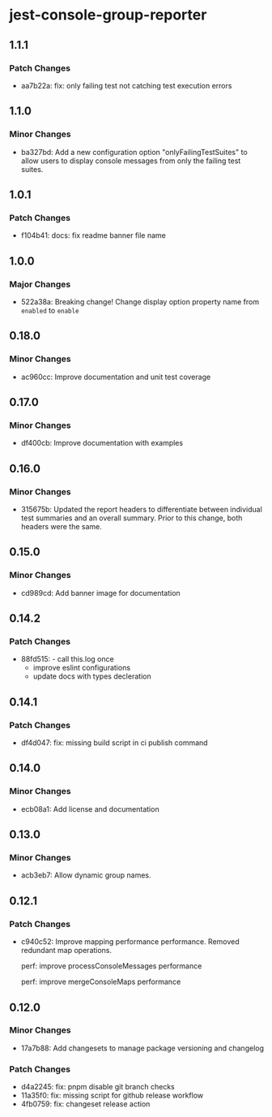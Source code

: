 # jest-console-group-reporter

## 1.1.1

### Patch Changes

- aa7b22a: fix: only failing test not catching test execution errors

## 1.1.0

### Minor Changes

- ba327bd: Add a new configuration option "onlyFailingTestSuites" to allow users to display console messages from only the failing test suites.

## 1.0.1

### Patch Changes

- f104b41: docs: fix readme banner file name

## 1.0.0

### Major Changes

- 522a38a: Breaking change!
  Change display option property name from `enabled` to `enable`

## 0.18.0

### Minor Changes

- ac960cc: Improve documentation and unit test coverage

## 0.17.0

### Minor Changes

- df400cb: Improve documentation with examples

## 0.16.0

### Minor Changes

- 315675b: Updated the report headers to differentiate between individual test summaries and an overall summary. Prior to this change, both headers were the same.

## 0.15.0

### Minor Changes

- cd989cd: Add banner image for documentation

## 0.14.2

### Patch Changes

- 88fd515: - call this.log once
  - improve eslint configurations
  - update docs with types decleration

## 0.14.1

### Patch Changes

- df4d047: fix: missing build script in ci publish command

## 0.14.0

### Minor Changes

- ecb08a1: Add license and documentation

## 0.13.0

### Minor Changes

- acb3eb7: Allow dynamic group names.

## 0.12.1

### Patch Changes

- c940c52: Improve mapping performance performance. Removed redundant map operations.

  perf: improve processConsoleMessages performance

  perf: improve mergeConsoleMaps performance

## 0.12.0

### Minor Changes

- 17a7b88: Add changesets to manage package versioning and changelog

### Patch Changes

- d4a2245: fix: pnpm disable git branch checks
- 11a35f0: fix: missing script for github release workflow
- 4fb0759: fix: changeset release action

